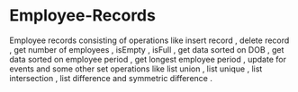 # Employee-Records
Employee records consisting of operations like insert record , delete record , get number of employees , isEmpty , isFull , get data sorted on DOB , get data sorted on employee period , get longest employee period , update for events and some other set operations like list union , list unique , list intersection , list difference and symmetric difference .
